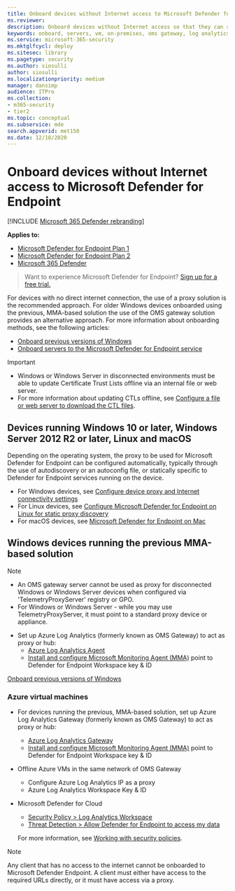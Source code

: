 ```yaml
---
title: Onboard devices without Internet access to Microsoft Defender for Endpoint
ms.reviewer: 
description: Onboard devices without Internet access so that they can send sensor data to the Microsoft Defender for Endpoint sensor
keywords: onboard, servers, vm, on-premises, oms gateway, log analytics, azure log analytics, mma
ms.service: microsoft-365-security
ms.mktglfcycl: deploy
ms.sitesec: library
ms.pagetype: security
ms.author: siosulli
author: siosulli
ms.localizationpriority: medium
manager: dansimp
audience: ITPro
ms.collection: 
- m365-security
- tier2
ms.topic: conceptual
ms.subservice: mde
search.appverid: met150
ms.date: 12/18/2020
---
```


# Onboard devices without Internet access to Microsoft Defender for Endpoint

[!INCLUDE [Microsoft 365 Defender rebranding](../../includes/microsoft-defender.md)]


**Applies to:**

- [Microsoft Defender for Endpoint Plan 1](https://go.microsoft.com/fwlink/p/?linkid=2154037)
- [Microsoft Defender for Endpoint Plan 2](https://go.microsoft.com/fwlink/p/?linkid=2154037)
- [Microsoft 365 Defender](https://go.microsoft.com/fwlink/?linkid=2118804)

> Want to experience Microsoft Defender for Endpoint? [Sign up for a free trial.](https://signup.microsoft.com/create-account/signup?products=7f379fee-c4f9-4278-b0a1-e4c8c2fcdf7e&ru=https://aka.ms/MDEp2OpenTrial?ocid=docs-wdatp-exposedapis-abovefoldlink)

For devices with no direct internet connection, the use of a proxy solution is the recommended approach. For older Windows devices onboarded using the previous, MMA-based solution the use of the OMS gateway solution provides an alternative approach. For more information about onboarding methods, see the following articles:
- [Onboard previous versions of Windows](/microsoft-365/security/defender-endpoint/onboard-downlevel)
- [Onboard servers to the Microsoft Defender for Endpoint service](/microsoft-365/security/defender-endpoint/configure-server-endpoints#windows-server-2008-r2-sp1--windows-server-2012-r2-and-windows-server-2016)

> [!IMPORTANT]
> - Windows or Windows Server in disconnected environments must be able to update Certificate Trust Lists offline via an internal file or web server.
> - For more information about updating CTLs offline, see [Configure a file or web server to download the CTL files](/previous-versions/windows/it-pro/windows-server-2012-r2-and-2012/dn265983(v=ws.11)#configure-a-file-or-web-server-to-download-the-ctl-files).

## Devices running Windows 10 or later, Windows Server 2012 R2 or later, Linux and macOS

Depending on the operating system, the proxy to be used for Microsoft Defender for Endpoint can be configured automatically, typically through the use of autodiscovery or an autoconfig file, or statically specific to Defender for Endpoint services running on the device.

- For Windows devices, see [Configure device proxy and Internet connectivity settings](/microsoft-365/security/defender-endpoint/configure-proxy-internet)
- For Linux devices, see [Configure Microsoft Defender for Endpoint on Linux for static proxy discovery](/microsoft-365/security/defender-endpoint/linux-static-proxy-configuration)
- For macOS devices, see [Microsoft Defender for Endpoint on Mac](/microsoft-365/security/defender-endpoint/microsoft-defender-endpoint-mac#network-connections)

## Windows devices running the previous MMA-based solution

> [!NOTE]
> - An OMS gateway server cannot be used as proxy for disconnected Windows or Windows Server devices when configured via 'TelemetryProxyServer' registry or GPO.
> - For Windows or Windows Server - while you may use TelemetryProxyServer, it must point to a standard proxy device or appliance.

- Set up Azure Log Analytics (formerly known as OMS Gateway) to act as proxy or hub:
  - [Azure Log Analytics Agent](/azure/azure-monitor/platform/gateway#download-the-log-analytics-gateway)
  - [Install and configure Microsoft Monitoring Agent (MMA)](onboard-downlevel.md#install-and-configure-microsoft-monitoring-agent-mma) point to Defender for Endpoint Workspace key & ID

[Onboard previous versions of Windows](onboard-downlevel.md)

### Azure virtual machines

- For devices running the previous, MMA-based solution, set up Azure Log Analytics Gateway (formerly known as OMS Gateway) to act as proxy or hub:
    - [Azure Log Analytics Gateway](/azure/azure-monitor/platform/gateway#download-the-log-analytics-gateway)
    - [Install and configure Microsoft Monitoring Agent (MMA)](onboard-downlevel.md#install-and-configure-microsoft-monitoring-agent-mma) point to Defender for Endpoint Workspace key & ID
- Offline Azure VMs in the same network of OMS Gateway
    - Configure Azure Log Analytics IP as a proxy
    - Azure Log Analytics Workspace Key & ID
- Microsoft Defender for Cloud
    - [Security Policy \> Log Analytics Workspace](/azure/security-center/security-center-wdatp#enable-windows-defender-atp-integration)
    - [Threat Detection \> Allow Defender for Endpoint to access my data](/azure/security-center/security-center-wdatp#enable-windows-defender-atp-integration)

    For more information, see [Working with security policies](/azure/security-center/tutorial-security-policy).

> [!NOTE]
> Any client that has no access to the internet cannot be onboarded to Microsoft Defender Endpoint. A client must either have access to the required URLs directly, or it must have access via a proxy.
